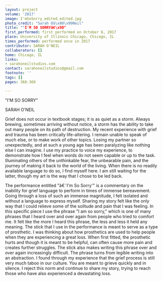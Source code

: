 ```yaml
---
layout: project
volume: '2017'
image: I'mSoSorry_edited_edited.jpg
photo_credit: "Sarah Oâ\x80\x99Neil"
title: ""I'M SO SORRYâ€\x9D"
first_performed: first performed on October 6, 2017
place: University of Illinois Chicago, Chicago, IL
times_performed: performed once in 2017
contributor: SARAH O'NEIL
collaborators: []
home: Chicago, IL
links:
- sarahoneilstudios.com
contact: sarahoneilstudios@gmail.com
footnote: ''
tags: []
pages: 368-369

---
```


"I'M SO SORRY"

SARAH O'NEIL

Grief does not occur in textbook stages; it is as quiet as a storm. Always brewing, sometimes arriving without notice, a storm has the ability to take out many people on its path of destruction. My recent experience with grief and trauma has been critically life-altering. I remain unable to speak of much else, or to make work of other topics. Losing my partner so unexpectedly, and at such a young age has been paralyzing like nothing else I can imagine. I use my practice to voice my experience, to demonstrate how I feel when words do not seem capable or up to the task. Illuminating others of the unthinkable fear, the unbearable pain, and the journey of making it back to the world of the living. When there is no readily available language to do so, I find myself here. I am still waiting for the latter, though my art is the way that I chose to be led back.

The performance entitled "â€˜I'm So Sorry'" is a commentary on the inability for grief language to perform in times of immense bereavement. Going through a loss of such an immense magnitude, I felt isolated and without a language to express myself. Sharing my story felt like the only way that I could relieve some of the solitude and pain that I was feeling. In this specific piece I use the phrase "I am so sorry," which is one of many phrases that I heard over and over again from people who tried to comfort me. It felt like the more I heard this phrase, the less and less it held any meaning. The stick that I use in the performance is meant to serve as a type of prosthetic. I was thinking about how prosthetics are used to help people when they are experiencing a great loss. When first fitted, the prosthetic hurts and though it is meant to be helpful, can often cause more pain and creates further struggles. The stick also makes writing this phrase over and over again increasingly difficult. The phrase turns from legible writing into an abstraction. I found through my experience that the grief process is still very much taboo in our culture. You are meant to grieve quickly and in silence. I reject this norm and continue to share my story, trying to reach those who have also experienced a devastating loss.
